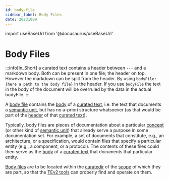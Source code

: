```yaml
---
id: body-file
sidebar_label: Body Files
date: 20231009
---
```


import useBaseUrl from '@docusaurus/useBaseUrl'

# Body Files

:::info[In_Short]
a curated text contains a header between `---` and a markdown body. Both can be present in one file; the header on top. However the markdown can be split from the header. By using `bodyFile: {here a path to the body file}` in the header. If you use `bodyFile` the text in the body of the document will be overruled by the data in the actual bodyFile. 
:::

A [body file](@) contains the [body](@) of a [curated text](@), i.e. the text that documents a [semantic unit](@), but has no a-priori structure whatsoever (as that would be part of the [header](@) of that [curated text](@)).

Typically, body files are pieces of documentation about a particular [concept](@) (or other kind of [semantic unit](@)) that already serve a purpose in some documentation set. For example, a set of documents that constitute, e.g., an architecture, or a specification, would contain files that specify a particular entity (e.g., a component, or a protocol). The contents of these files could then serve as the [body](@) of a [curated text](@) that documents that particular entity.

[Body files](@) are to be located within the [curatedir](@) of the [scope](@) of which they are part, so that the [TEv2 tools](@) can properly find and operate on them.
